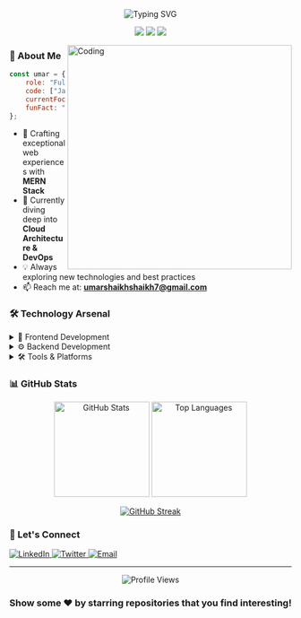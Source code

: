 <div align="center">
  <img src="https://readme-typing-svg.herokuapp.com?font=Fira+Code&weight=600&size=28&duration=3000&pause=500&color=2F81F7&center=true&vCenter=true&width=435&lines=Hi+👋+I'm+Umar+Shaikh;Full+Stack+Developer;MERN+Stack+Expert;3%2B+Years+Experience" alt="Typing SVG" />

  <p align="center">
    <img src="https://img.shields.io/badge/Focus-MERN%20Stack-brightgreen?style=for-the-badge"/>
    <img src="https://img.shields.io/badge/Location-India-blue?style=for-the-badge"/>
    <img src="https://img.shields.io/badge/Experience-3%2B%20Years-success?style=for-the-badge"/>
  </p>
</div>

<img align="right" alt="Coding" width="400" src="/api/placeholder/400/300"/>

### 💫 About Me
```javascript
const umar = {
    role: "Full Stack Developer",
    code: ["JavaScript", "TypeScript", "HTML", "CSS"],
    currentFocus: "Building Scalable Web Apps",
    funFact: "I debug with console.log and refuse to admit it 🤫"
};
```

- 🚀 Crafting exceptional web experiences with **MERN Stack**
- 🌱 Currently diving deep into **Cloud Architecture & DevOps**
- 💡 Always exploring new technologies and best practices
- 📫 Reach me at: **umarshaikhshaikh7@gmail.com**

### 🛠️ Technology Arsenal

<details>
<summary>🎨 Frontend Development</summary>
<br>

![React](https://img.shields.io/badge/-React-61DAFB?style=for-the-badge&logo=react&logoColor=black)
![TypeScript](https://img.shields.io/badge/-TypeScript-3178C6?style=for-the-badge&logo=typescript&logoColor=white)
![JavaScript](https://img.shields.io/badge/-JavaScript-F7DF1E?style=for-the-badge&logo=javascript&logoColor=black)
![Redux](https://img.shields.io/badge/-Redux-764ABC?style=for-the-badge&logo=redux&logoColor=white)
![Tailwind CSS](https://img.shields.io/badge/-Tailwind_CSS-38B2AC?style=for-the-badge&logo=tailwind-css&logoColor=white)
</details>

<details>
<summary>⚙️ Backend Development</summary>
<br>

![Node.js](https://img.shields.io/badge/-Node.js-339933?style=for-the-badge&logo=node.js&logoColor=white)
![Express.js](https://img.shields.io/badge/-Express.js-000000?style=for-the-badge&logo=express&logoColor=white)
![MongoDB](https://img.shields.io/badge/-MongoDB-47A248?style=for-the-badge&logo=mongodb&logoColor=white)
![PostgreSQL](https://img.shields.io/badge/-PostgreSQL-336791?style=for-the-badge&logo=postgresql&logoColor=white)
</details>

<details>
<summary>🛠️ Tools & Platforms</summary>
<br>

![Git](https://img.shields.io/badge/-Git-F05032?style=for-the-badge&logo=git&logoColor=white)
![Heroku](https://img.shields.io/badge/-Heroku-430098?style=for-the-badge&logo=heroku&logoColor=white)
![Chart.js](https://img.shields.io/badge/-Chart.js-FF6384?style=for-the-badge&logo=chart.js&logoColor=white)
![Jasmine](https://img.shields.io/badge/-Jasmine-8A4182?style=for-the-badge&logo=jasmine&logoColor=white)
</details>

### 📊 GitHub Stats

<div align="center">
  <img src="https://github-readme-stats.vercel.app/api?username=umar-webdev&show_icons=true&theme=radical&hide_border=true&bg_color=0D1117" alt="GitHub Stats" height="170"/>
  <img src="https://github-readme-stats.vercel.app/api/top-langs/?username=umar-webdev&layout=compact&theme=radical&hide_border=true&bg_color=0D1117" alt="Top Languages" height="170"/>
</div>

<div align="center">
  
  [![GitHub Streak](https://github-readme-streak-stats.herokuapp.com/?user=umar-webdev&theme=radical&hide_border=true&background=0D1117)](https://git.io/streak-stats)
  
</div>

### 🤝 Let's Connect

<div align="left">
  <a href="https://www.linkedin.com/in/umar-shaikh-5318bb183/" target="_blank">
    <img src="https://img.shields.io/badge/LinkedIn-%230077B5.svg?style=for-the-badge&logo=linkedin&logoColor=white" alt="LinkedIn"/>
  </a>
  <a href="https://x.com/umarsha308" target="_blank">
    <img src="https://img.shields.io/badge/Twitter-%231DA1F2.svg?style=for-the-badge&logo=Twitter&logoColor=white" alt="Twitter"/>
  </a>
  <a href="mailto:umarshaikhshaikh7@gmail.com">
    <img src="https://img.shields.io/badge/Email-D14836?style=for-the-badge&logo=gmail&logoColor=white" alt="Email"/>
  </a>
</div>

---

<div align="center">
  <img src="https://komarev.com/ghpvc/?username=umar-webdev&label=Profile%20Views&color=blueviolet&style=for-the-badge" alt="Profile Views"/>
  
  ### Show some ❤️ by starring repositories that you find interesting!
</div>
